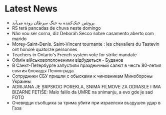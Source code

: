 # Latest News
-  پروتئین خنک‌کننده به جنگ سرطان روده می‌آید
-  RS terá pancadas de chuva neste domingo
-  Não vou ser corna, diz Deborah Secco sobre casamento aberto com marido
-  Morey-Saint-Denis. Saint-Vincent tournante : les chevaliers du Tastevin ont honoré quatorze personnes
-  Teachers in Ontario's French system vote for strike mandate
-  Обмін військовополоненими відбудеться - Буданов
-  В Санкт-Петербурге запустили праздничный салют в честь 80-летия снятия блокады Ленинграда
-  Сотрудники СБУ пришли с обысками к чиновникам Минобороны Украины
-  ADRIJANA JE SRPSKOG POREKLA, SNIMA FILMOVE ZA ODRASLE I IMA BIZARNE FETIŠE: Malo falilo da UMRE na snimanju, a evo gde je sad FOTO
-  Очевидци съобщиха за трима убити при израелски въздушен удар в Газа
